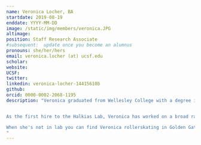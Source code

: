 ```yaml
---
name: Veronica Locher, BA
startdate: 2019-08-19
enddate: YYYY-MM-DD
image: /static/img/members/veronica.JPG
altimage:
position: Staff Research Associate
#subsequent:  update once you become an alumnus
pronouns: she/her/hers
email: veronica.locher (at) ucsf.edu
scholar:
website:
UCSF:
twitter:
linkedin: veronica-locher-14415610b
github:
orcid: 0000-0002-2068-1195
description: "Veronica graduated from Wellesley College with a degree in biological sciences. During her undergraduate summers she worked for [Pivot Bio](https://www.pivotbio.com/) where she engineered microbial fertilizers to fix nitrogen for corn crops to reduce the environmental burden of synthetic nitrogen fertilizers.


As the first hire to the Halkias Lab, Veronica has worked on a broad range of projects, but is currently studying ways in which the fetal intestinal environment contributes to the maturation and regulation of protective T cell populations in utero.

When she's not in lab you can find Veronica rollerskating in Golden Gate Park or perfecting her chocolate chip cookie recipe
"
---
```

